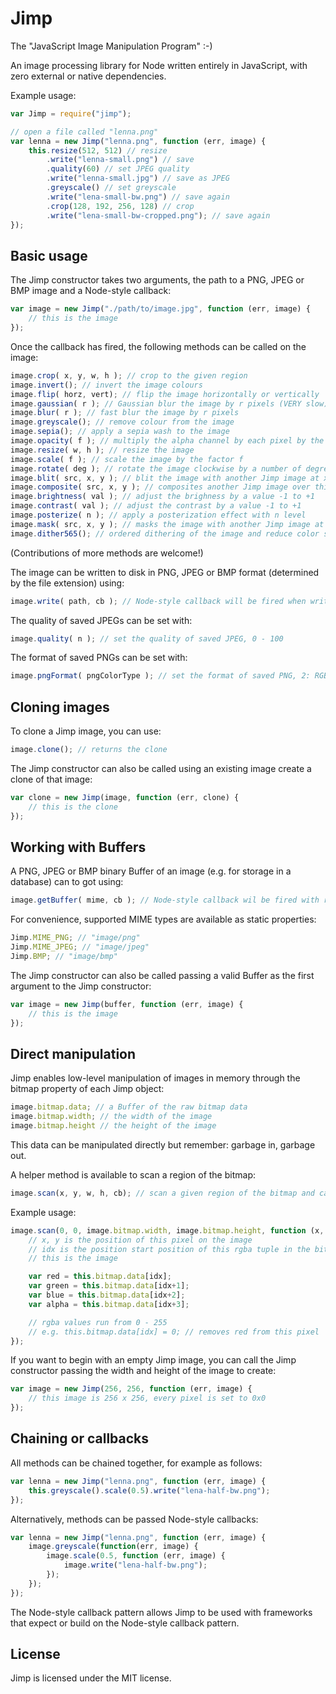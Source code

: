 # Jimp #

The "JavaScript Image Manipulation Program" :-)

An image processing library for Node written entirely in JavaScript, with zero external or native dependencies.

Example usage:

```js
var Jimp = require("jimp");

// open a file called "lenna.png"
var lenna = new Jimp("lenna.png", function (err, image) {
    this.resize(512, 512) // resize
        .write("lenna-small.png") // save
        .quality(60) // set JPEG quality
        .write("lenna-small.jpg") // save as JPEG
        .greyscale() // set greyscale
        .write("lena-small-bw.png") // save again
        .crop(128, 192, 256, 128) // crop
        .write("lena-small-bw-cropped.png"); // save again
});
```

## Basic usage ##

The Jimp constructor takes two arguments, the path to a PNG, JPEG or BMP image and a Node-style callback:

```js
var image = new Jimp("./path/to/image.jpg", function (err, image) {
    // this is the image
});
```

Once the callback has fired, the following methods can be called on the image:

```js
image.crop( x, y, w, h ); // crop to the given region
image.invert(); // invert the image colours
image.flip( horz, vert); // flip the image horizontally or vertically
image.gaussian( r ); // Gaussian blur the image by r pixels (VERY slow)
image.blur( r ); // fast blur the image by r pixels
image.greyscale(); // remove colour from the image
image.sepia(); // apply a sepia wash to the image
image.opacity( f ); // multiply the alpha channel by each pixel by the factor f, 0 - 1
image.resize( w, h ); // resize the image
image.scale( f ); // scale the image by the factor f
image.rotate( deg ); // rotate the image clockwise by a number of degrees (rounded to multiples of 90)
image.blit( src, x, y ); // blit the image with another Jimp image at x, y
image.composite( src, x, y ); // composites another Jimp image over this iamge at x, y
image.brightness( val ); // adjust the brighness by a value -1 to +1
image.contrast( val ); // adjust the contrast by a value -1 to +1
image.posterize( n ); // apply a posterization effect with n level
image.mask( src, x, y ); // masks the image with another Jimp image at x, y using average pixel value
image.dither565(); // ordered dithering of the image and reduce color space to 16-bits (RGB565)
```

(Contributions of more methods are welcome!)

The image can be written to disk in PNG, JPEG or BMP format (determined by the file extension) using:

```js
image.write( path, cb ); // Node-style callback will be fired when write is successful
```

The quality of saved JPEGs can be set with:

```js
image.quality( n ); // set the quality of saved JPEG, 0 - 100
```

The format of saved PNGs can be set with:

```js
image.pngFormat( pngColorType ); // set the format of saved PNG, 2: RGB or 6: RGBA (default)
```

## Cloning images ##

To clone a Jimp image, you can use:

```js
image.clone(); // returns the clone
```

The Jimp constructor can also be called using an existing image create a clone of that image:

```js
var clone = new Jimp(image, function (err, clone) {
    // this is the clone
});
```

## Working with Buffers ##

A PNG, JPEG or BMP binary Buffer of an image (e.g. for storage in a database) can to got using:

```js
image.getBuffer( mime, cb ); // Node-style callback wil be fired with result
```

For convenience, supported MIME types are available as static properties:

```js
Jimp.MIME_PNG; // "image/png"
Jimp.MIME_JPEG; // "image/jpeg"
Jimp.BMP; // "image/bmp"
```

The Jimp constructor can also be called passing a valid Buffer as the first argument to the Jimp constructor:

```js
var image = new Jimp(buffer, function (err, image) {
    // this is the image
});
```

## Direct manipulation ##

Jimp enables low-level manipulation of images in memory through the bitmap property of each Jimp object:

```js
image.bitmap.data; // a Buffer of the raw bitmap data
image.bitmap.width; // the width of the image
image.bitmap.height // the height of the image
```

This data can be manipulated directly but remember: garbage in, garbage out.

A helper method is available to scan a region of the bitmap:

```js
image.scan(x, y, w, h, cb); // scan a given region of the bitmap and call cb on every pixel
```

Example usage:

```js
image.scan(0, 0, image.bitmap.width, image.bitmap.height, function (x, y, idx) {
    // x, y is the position of this pixel on the image
    // idx is the position start position of this rgba tuple in the bitmap Buffer
    // this is the image

    var red = this.bitmap.data[idx];
    var green = this.bitmap.data[idx+1];
    var blue = this.bitmap.data[idx+2];
    var alpha = this.bitmap.data[idx+3];

    // rgba values run from 0 - 255
    // e.g. this.bitmap.data[idx] = 0; // removes red from this pixel
});
```

If you want to begin with an empty Jimp image, you can call the Jimp constructor passing the width and height of the image to create:

```js
var image = new Jimp(256, 256, function (err, image) {
    // this image is 256 x 256, every pixel is set to 0x0
});
```

## Chaining or callbacks ##

All methods can be chained together, for example as follows:

```js
var lenna = new Jimp("lenna.png", function (err, image) {
    this.greyscale().scale(0.5).write("lena-half-bw.png");
});
```

Alternatively, methods can be passed Node-style callbacks:

```js
var lenna = new Jimp("lenna.png", function (err, image) {
    image.greyscale(function(err, image) {
        image.scale(0.5, function (err, image) {
            image.write("lena-half-bw.png");
        });
    });
});
```

The Node-style callback pattern allows Jimp to be used with frameworks that expect or build on the Node-style callback pattern.

## License ##

Jimp is licensed under the MIT license.
